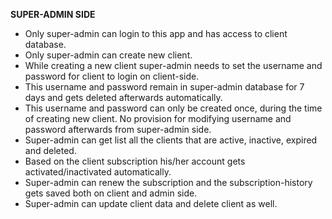 **SUPER-ADMIN SIDE**
* Only super-admin can login to this app and has access to client database.
*	Only super-admin can create new client.
*	While creating a new client super-admin needs to set the username and password for client to login on client-side.
*	This username and password remain in super-admin database for 7 days and gets deleted afterwards automatically.
*	This username and password can only be created once, during the time of creating new client. No provision for modifying username and password afterwards from super-admin side.
*	Super-admin can get list all the clients that are active, inactive, expired and deleted.
*	Based on the client subscription his/her account gets activated/inactivated automatically.
*	Super-admin can renew the subscription and the subscription-history gets saved both on client and admin side.
*	Super-admin can update client data and delete client as well.
